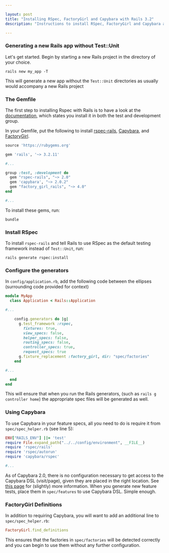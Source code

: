 ```yaml
---

layout: post
title: "Installing RSpec, FactoryGirl and Capybara with Rails 3.2"
description: "Instructions to install RSpec, FactoryGirl and Capybara as the default testing mechanism in Rails 3"

---
```


### Generating a new Rails app without Test::Unit

Let's get started. Begin by starting a new Rails project in the directory of your choice.

    rails new my_app -T

This will generate a new app without the `Test::Unit` directories as usually would accompany a new Rails project

### The Gemfile

The first step to installing Rspec with Rails is to have a look at the [documentation](https://github.com/rspec/rspec-rails), which states you install it in both the test and development group.

In your Gemfile, put the following to install [rspec-rails](https://github.com/rspec/rspec-rails), [Capybara](https://github.com/jnicklas/capybara), and [FactoryGirl](https://github.com/thoughtbot/factory_girl).

```ruby
source 'https://rubygems.org'

gem 'rails', '~> 3.2.11'

#...

group :test, :development do
  gem "rspec-rails", "~> 2.0"
  gem 'capybara', "~> 2.0.2"
  gem "factory_girl_rails", "~> 4.0"
end

#...
```

To install these gems, run:

    bundle

### Install RSpec

To install `rspec-rails` and tell Rails to use RSpec as the default testing framework instead of `Test::Unit`, run:

    rails generate rspec:install

### Configure the generators

In `config/application.rb`, add the following code between the ellipses (surrounding code provided for context)


```ruby
module MyApp
  class Application < Rails::Application

#...

    config.generators do |g|
      g.test_framework :rspec,
        fixtures: true,
        view_specs: false,
        helper_specs: false,
        routing_specs: false,
        controller_specs: true,
        request_specs: true
      g.fixture_replacement :factory_girl, dir: "spec/factories"
    end

#...

  end
end
```

This will ensure that when you run the Rails generators, (such as `rails g controller home`) the appropriate spec files will be generated as well.

### Using Capybara

To use Capybara in your feature specs, all you need to do is require it from `spec/spec_helper.rb` (see line 5):

```ruby
ENV["RAILS_ENV"] ||= 'test'
require File.expand_path("../../config/environment", __FILE__)
require 'rspec/rails'
require 'rspec/autorun'
require 'capybara/rspec'

#...
```

As of Capybara 2.0, there is no configuration necessary to get access to the Capybara DSL (visit/page), given they are placed in the right location. See [this page](http://rubydoc.info/gems/rspec-rails/file/Capybara.md#Upgrading_to_Capybara-2_0) for (slightly) more information. When you generate new feature tests, place them in `spec/features` to use Capybara DSL. Simple enough.

### FactoryGirl Definitions

In addition to requiring Capybara, you will want to add an additional line to `spec/spec_helper.rb`:

```ruby
FactoryGirl.find_definitions
```

This ensures that the factories in `spec/factories` will be detected correctly and you can begin to use them without any further configuration.
